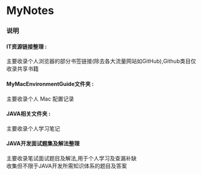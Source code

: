 # MyNotes
### 说明
#### IT资源链接整理 : 
主要收录个人浏览器的部分书签链接(除去各大流量网站如GitHub),Github类目仅收录共享书籍

#### MyMacEnvironmentGuide文件夹 : 
主要收录个人 Mac 配置记录

#### JAVA相关文件夹 :
主要收录个人学习笔记 

#### JAVA开发面试题集及解法整理
主要收录笔试面试题目及解法,用于个人学习及查漏补缺</br>
收集但不限于JAVA开发所需知识体系的题目及答案
